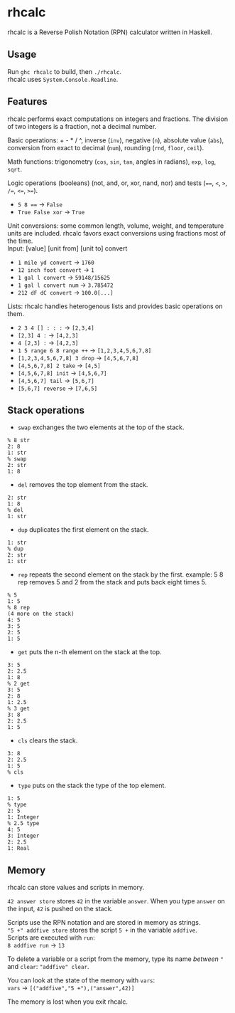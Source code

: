 rhcalc
======

rhcalc is a Reverse Polish Notation (RPN) calculator written in Haskell.

Usage
-----
Run `ghc rhcalc` to build, then `./rhcalc`.  
rhcalc uses `System.Console.Readline`.

Features
--------
rhcalc performs exact computations on integers and fractions. The division of two integers is a fraction, not a decimal number.

Basic operations: + - * / ^, inverse (`inv`), negative (`n`), absolute value (`abs`), conversion from exact to decimal (`num`), rounding (`rnd`, `floor`, `ceil`).

Math functions: trigonometry (`cos`, `sin`, `tan`, angles in radians), `exp`, `log`, `sqrt`.

Logic operations (booleans) (not, and, or, xor, nand, nor) and tests (`==`, `<`, `>`, `/=`, `<=`, `>=`).
* `5 8 ==` -> `False`
* `True False xor` -> `True`

Unit conversions: some common length, volume, weight, and temperature units are included. rhcalc favors exact conversions using fractions most of the time.  
Input: [value] [unit from] [unit to] convert
* `1 mile yd convert` -> `1760`
* `12 inch foot convert` -> `1`
* `1 gal l convert` -> `59148/15625`
* `1 gal l convert num` -> `3.785472`
* `212 dF dC convert` -> `100.0[...]`

Lists: rhcalc handles heterogenous lists and provides basic operations on them.
* `2 3 4 [] : : :` -> `[2,3,4]`
* `[2,3] 4 :` -> `[4,2,3]`
* `4 [2,3] :` -> `[4,2,3]`
* `1 5 range 6 8 range ++` -> `[1,2,3,4,5,6,7,8]`
* `[1,2,3,4,5,6,7,8] 3 drop` -> `[4,5,6,7,8]`
* `[4,5,6,7,8] 2 take` -> `[4,5]`
* `[4,5,6,7,8] init` -> `[4,5,6,7]`
* `[4,5,6,7] tail` -> `[5,6,7]`
* `[5,6,7] reverse` -> `[7,6,5]`

Stack operations
----------------
* `swap` exchanges the two elements at the top of the stack.
```
% 8 str
2: 8
1: str
% swap
2: str
1: 8
```

* `del` removes the top element from the stack.
```
2: str
1: 8
% del
1: str
```

* `dup` duplicates the first element on the stack.
```
1: str
% dup
2: str
1: str
```

* `rep` repeats the second element on the stack by the first. example: 5 8 rep removes 5 and 2 from the stack and puts back eight times 5.
```
% 5
1: 5
% 8 rep
(4 more on the stack)
4: 5
3: 5
2: 5
1: 5
```

* `get` puts the n-th element on the stack at the top.
```
3: 5
2: 2.5
1: 8
% 2 get
3: 5
2: 8
1: 2.5
% 3 get
3: 8
2: 2.5
1: 5
```

* `cls` clears the stack.
```
3: 8
2: 2.5
1: 5
% cls
```

* `type` puts on the stack the type of the top element.
```
1: 5
% type
2: 5
1: Integer
% 2.5 type
4: 5
3: Integer
2: 2.5
1: Real
```

Memory
------
rhcalc can store values and scripts in memory.

`42 answer store` stores `42` in the variable `answer`. When you type `answer` on the input, `42` is pushed on the stack.

Scripts use the RPN notation and are stored in memory as strings.  
`"5 +" addfive store` stores the script `5 +` in the variable `addfive`.  
Scripts are executed with `run`:  
`8 addfive run` -> `13`

To delete a variable or a script from the memory, type its name *between* `"` and `clear`: `"addfive" clear`.

You can look at the state of the memory with `vars`:  
`vars` -> `[("addfive","5 +"),("answer",42)]`

The memory is lost when you exit rhcalc.
